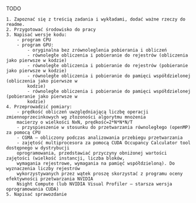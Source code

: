 TODO

    1. Zapoznać się z treścią zadania i wykładami, dodać ważne rzeczy do readme.
    2. Przygotować środowisko do pracy
    3. Napisać wersje kodu:
        - program CPU
        - program GPU:
            - oryginalna bez zrównoleglenia pobierania i obliczeń
            - równoległe obliczenia i pobieranie do rejestrów (obliczenia jako pierwsze w kodzie)
            - równoległe obliczenia i pobieranie do rejestrów (pobieranie jako pierwsze w kodzie)
            - równoległe obliczenia i pobieranie do pamięci współdzielonej (obliczenia jako pierwsze w
            kodzie)
            - równoległe obliczenia i pobieranie do pamięci współdzielonej (pobieranie jako pierwsze w
            kodzie)
    4. Przeprowadzić pomiary:
        - prędkość obliczeń uwzględniającą liczbę operacji zmiennoprzecinkowych wg złożoności algorytmu mnożenia
        macierzy o wielkości NxN, prędkość=2*N*N*N/T
        - przyspieszenie w stosunku do przetwarzania równoległego (openMP) za pomocą CPU
        - CGMA – obliczony podczas analizowania przebiegu przetwarzania
        - zajętość multiprocesora za pomocą CUDA Occupancy Calculator tool dostępnego w dystrybucji
        oprogramowania, przedstawiać przyczyny obniżonej wartości zajętości (wielkość instancji, liczba bloków,
        wymagania rejestrowe, wymagania na pamięć współdzieloną). Do wyznaczenia liczby rejestrów
        wykorzystywanych przez wątek proszę skorzystać z programu oceny efektywności przetwarzania NVIDIA
        Nsight Compute (lub NVIDIA Visual Profiler – starsza wersja oprogramowania CUDA)
    5. Napisać sprawozdanie
